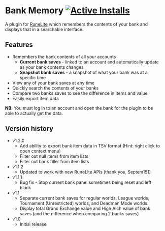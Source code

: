 # Bank Memory [![Active Installs](http://img.shields.io/endpoint?url=https://i.pluginhub.info/shields/installs/plugin/bank-memory)](https://runelite.net/plugin-hub/LazyFaith)

A plugin for [RuneLite](https://github.com/runelite/runelite) which remembers the contents of your bank and displays that in a searchable interface.


## Features
- Remembers the bank contents of all your accounts
    - **Current bank saves** - linked to an account and automatically update as your bank contents changes
    - **Snapshot bank saves** - a snapshot of what your bank was at a specific time
- View any of your bank saves at any time
- Quickly search the contents of your banks
- Compare two banks saves to see the difference in items and value
- Easily export item data

**NB**: You must log in to an account and open the bank for the plugin to be able to actually get the data.


## Version history

- v1.2.0
  - Add ability to export bank item data in TSV format (Hint: right click to open context menu)
  - Filter out null items from item lists
  - Filter out bank filler from item lists
- v1.1.2
  - Updated to work with new RuneLite APIs (thank you, Septem151) 
- v1.1.1
  - Bug fix - Stop current bank panel sometimes being reset and left blank
- v1.1
  - Separate current bank saves for regular worlds, League worlds, Tournament (Unrestricted) worlds, and Deadman Mode worlds.
  - Display total Grand Exchange value and High Alch value of bank saves (and the difference when comparing 2 banks saves)
- v1.0
  - Initial release